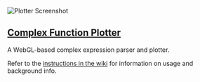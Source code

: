 ![Plotter Screenshot](http://i.imgur.com/SyPTmI5.png)

## [Complex Function Plotter](http://brandonpelfrey.github.io/complex-function-plot/?expression=el4yIC0gMS96#)

A WebGL-based complex expression parser and plotter.

Refer to the [instructions in the wiki](https://github.com/brandonpelfrey/complex-function-plot/wiki/Complex-Function-Plotter) for information on usage and background info.

